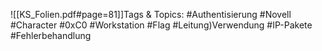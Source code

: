 
![[KS_Folien.pdf#page=81]]Tags & Topics:
   #Authentisierung
   #Novell
   #Character
   #0xC0
   #Workstation
   #Flag
   #Leitung)Verwendung
   #IP-Pakete
   #Fehlerbehandlung